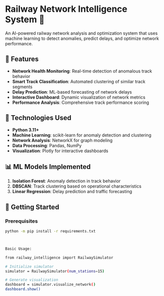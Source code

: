 # Railway Network Intelligence System 🚂

An AI-powered railway network analysis and optimization system that uses machine learning to detect anomalies, predict delays, and optimize network performance.

## 🎯 Features

- **Network Health Monitoring**: Real-time detection of anomalous track behavior
- **Smart Track Classification**: Automated clustering of similar track segments
- **Delay Prediction**: ML-based forecasting of network delays
- **Interactive Dashboard**: Dynamic visualization of network metrics
- **Performance Analysis**: Comprehensive track performance scoring

## 🔧 Technologies Used

- **Python 3.11+**
- **Machine Learning**: scikit-learn for anomaly detection and clustering
- **Network Analysis**: NetworkX for graph modeling
- **Data Processing**: Pandas, NumPy
- **Visualization**: Plotly for interactive dashboards

## 📊 ML Models Implemented

1. **Isolation Forest**: Anomaly detection in track behavior
2. **DBSCAN**: Track clustering based on operational characteristics
3. **Linear Regression**: Delay prediction and traffic forecasting

## 🚀 Getting Started

### Prerequisites

```bash
python -m pip install -r requirements.txt



Basic Usage:

from railway_intelligence import RailwaySimulator

# Initialize simulator
simulator = RailwaySimulator(num_stations=15)

# Generate visualization
dashboard = simulator.visualize_network()
dashboard.show()
